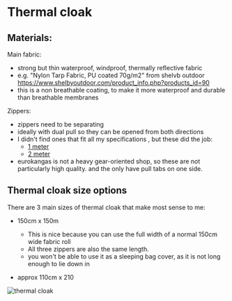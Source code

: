 
# Thermal cloak


## Materials:


Main fabric:

- strong but thin waterproof, windproof, thermally reflective fabric
- e.g. "Nylon Tarp Fabric, PU coated 70g/m2" from shelvb outdoor https://www.shelbyoutdoor.com/product_info.php?products_id=90
- this is a non breathable coating, to make it more waterproof and durable than breathable membranes

Zippers:


- zippers need to be separating
- ideally with dual pull so they can be opened from both directions
- I didn't find ones that fit all my specifications , but these did the job:
    - [1 meter](https://www.eurokangas.fi/vetoketju-8mm-hammas-avo-100cm-kahdella-vetimella-musta-m100-5600888m100)
    - [2 meter](https://www.eurokangas.fi/vetoketju-8mm-hammas-avo-200cm-kahdella-vetimella-musta-m100-5603751m100)
- eurokangas is not a heavy gear-oriented shop, so these are not particularly high quality. and the only have pull tabs on one side.


## Thermal cloak size options

There are 3 main sizes of thermal cloak that make most sense to me:

- 150cm x 150m
    - This is nice because you can use the full width of a normal 150cm wide fabric roll
    - All three zippers are also the same length.
    - you won't be able to use it as a sleeping bag cover, as it is not long enough to lie down in

- approx 110cm x 210

![thermal cloak](thermal-cloak.svg)